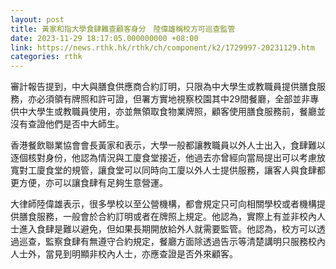 ```yaml
---
layout: post
title: 黃家和指大學食肆難查顧客身分　陸偉雄稱校方可巡查監管
date: 2023-11-29 18:17:05.000000000 +08:00
link: https://news.rthk.hk/rthk/ch/component/k2/1729997-20231129.htm
categories: rthk
---
```


審計報告提到，中大與膳食供應商合約訂明，只限為中大學生或教職員提供膳食服務，亦必須領有牌照和許可證，但署方實地視察校園其中29間餐廳，全部並非專供中大學生或教職員使用，亦並無領取食物業牌照，顧客使用膳食服務前，餐廳並沒有查證他們是否中大師生。

香港餐飲聯業協會會長黃家和表示，大學一般都讓教職員以外人士出入，食肆難以逐個核對身份，他認為情況與工廈食堂接近，他過去亦曾經向當局提出可以考慮放寬對工廈食堂的規管，讓食堂可以同時向工廈以外人士提供服務，讓客人與食肆都更方便，亦可以讓食肆有足夠生意營運。

大律師陸偉雄表示，很多學校以至公營機構，都會規定只可向相關學校或者機構提供膳食服務，一般會於合約訂明或者在牌照上規定。他認為，實際上有並非校內人士進入食肆是難以避免，但如果長期開放給外人就需要監管。他認為，校方可以透過巡查，監察食肆有無遵守合約規定，餐廳方面除透過告示等清楚講明只服務校內人士外，當見到明顯非校內人士，亦應查證是否外來顧客。
